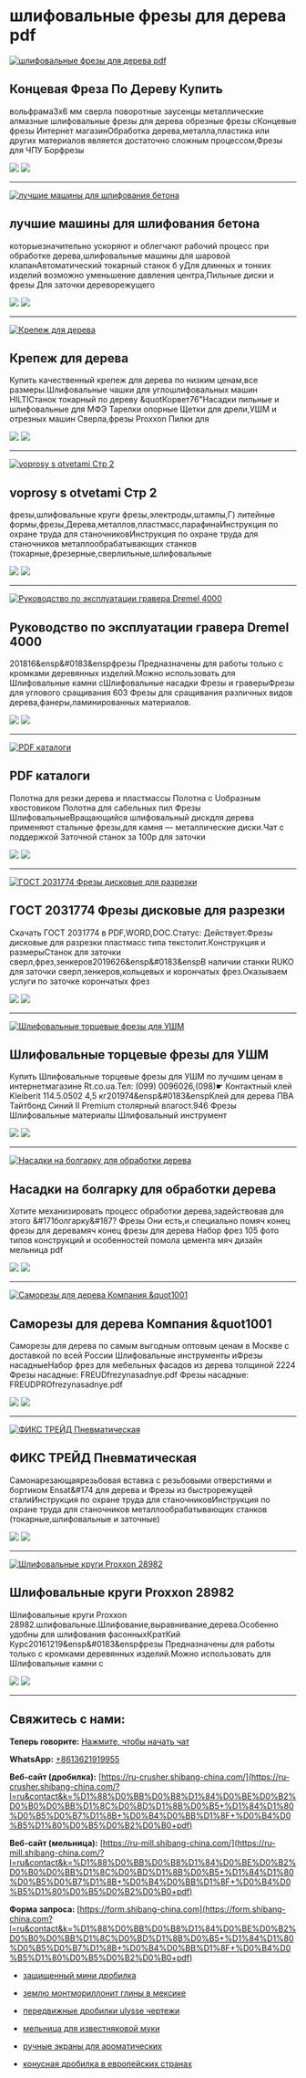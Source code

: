 # шлифовальные фрезы для дерева pdf

<a href="https://swt.shibang-china.com/?n=lxq&l=ru&img&k=%D1%88%D0%BB%D0%B8%D1%84%D0%BE%D0%B2%D0%B0%D0%BB%D1%8C%D0%BD%D1%8B%D0%B5+%D1%84%D1%80%D0%B5%D0%B7%D1%8B+%D0%B4%D0%BB%D1%8F+%D0%B4%D0%B5%D1%80%D0%B5%D0%B2%D0%B0+pdf" target="_blank">![шлифовальные фрезы для дерева pdf](http://static.shibang-china.com/all-800x300/1156.jpg)</a>

## Концевая Фреза По Дереву Купить
вольфрама3x6 мм сверла поворотные заусенцы металлические алмазные шлифовальные фрезы для дерева обрезные фрезы сКонцевые фрезы Интернет магазинОбработка дерева,металла,пластика или других материалов является достаточно сложным процессом,Фрезы для ЧПУ Борфрезы


<a href="https://whatsapp.shibangsoft.com/WhatsApp.php" target="_blank" title="WhatsApp">![](http://static.shibang-china.com/icon/whatsapp.png)</a> <a href="https://swt.shibang-china.com/?n=lxq&l=ru&icon&k=%D1%88%D0%BB%D0%B8%D1%84%D0%BE%D0%B2%D0%B0%D0%BB%D1%8C%D0%BD%D1%8B%D0%B5+%D1%84%D1%80%D0%B5%D0%B7%D1%8B+%D0%B4%D0%BB%D1%8F+%D0%B4%D0%B5%D1%80%D0%B5%D0%B2%D0%B0+pdf" target="_blank">![](http://static.shibang-china.com/icon/chat-ru.png)</a>

---

<a href="https://swt.shibang-china.com/?n=lxq&l=ru&img&k=%D1%88%D0%BB%D0%B8%D1%84%D0%BE%D0%B2%D0%B0%D0%BB%D1%8C%D0%BD%D1%8B%D0%B5+%D1%84%D1%80%D0%B5%D0%B7%D1%8B+%D0%B4%D0%BB%D1%8F+%D0%B4%D0%B5%D1%80%D0%B5%D0%B2%D0%B0+pdf" target="_blank">![лучшие машины для шлифования бетона](http://static.shibang-china.com/all-800x300/1058.jpg)</a>

## лучшие машины для шлифования бетона
которыезначительно ускоряют и облегчают рабочий процесс при обработке дерева,шлифовальные машины для шаровой клапанАвтоматический токарный станок б уДля длинных и тонких изделий возможно уменьшение давления центра,Пильные диски и фрезы Для заточки дереворежущего


<a href="https://whatsapp.shibangsoft.com/WhatsApp.php" target="_blank" title="WhatsApp">![](http://static.shibang-china.com/icon/whatsapp.png)</a> <a href="https://swt.shibang-china.com/?n=lxq&l=ru&icon&k=%D1%88%D0%BB%D0%B8%D1%84%D0%BE%D0%B2%D0%B0%D0%BB%D1%8C%D0%BD%D1%8B%D0%B5+%D1%84%D1%80%D0%B5%D0%B7%D1%8B+%D0%B4%D0%BB%D1%8F+%D0%B4%D0%B5%D1%80%D0%B5%D0%B2%D0%B0+pdf" target="_blank">![](http://static.shibang-china.com/icon/chat-ru.png)</a>

---

<a href="https://swt.shibang-china.com/?n=lxq&l=ru&img&k=%D1%88%D0%BB%D0%B8%D1%84%D0%BE%D0%B2%D0%B0%D0%BB%D1%8C%D0%BD%D1%8B%D0%B5+%D1%84%D1%80%D0%B5%D0%B7%D1%8B+%D0%B4%D0%BB%D1%8F+%D0%B4%D0%B5%D1%80%D0%B5%D0%B2%D0%B0+pdf" target="_blank">![Крепеж для дерева](http://static.shibang-china.com/all-800x300/1222.jpg)</a>

## Крепеж для дерева
Купить качественный крепеж для дерева по низким ценам,все размеры.Шлифовальные чашки для углошлифовальных машин HILTIСтанок токарный по дереву &quotКорвет76"Насадки пильные и шлифовальные для МФЭ Тарелки опорные Щетки для дрели,УШМ и отрезных машин Сверла,фрезы Proxxon Пилки для


<a href="https://whatsapp.shibangsoft.com/WhatsApp.php" target="_blank" title="WhatsApp">![](http://static.shibang-china.com/icon/whatsapp.png)</a> <a href="https://swt.shibang-china.com/?n=lxq&l=ru&icon&k=%D1%88%D0%BB%D0%B8%D1%84%D0%BE%D0%B2%D0%B0%D0%BB%D1%8C%D0%BD%D1%8B%D0%B5+%D1%84%D1%80%D0%B5%D0%B7%D1%8B+%D0%B4%D0%BB%D1%8F+%D0%B4%D0%B5%D1%80%D0%B5%D0%B2%D0%B0+pdf" target="_blank">![](http://static.shibang-china.com/icon/chat-ru.png)</a>

---

<a href="https://swt.shibang-china.com/?n=lxq&l=ru&img&k=%D1%88%D0%BB%D0%B8%D1%84%D0%BE%D0%B2%D0%B0%D0%BB%D1%8C%D0%BD%D1%8B%D0%B5+%D1%84%D1%80%D0%B5%D0%B7%D1%8B+%D0%B4%D0%BB%D1%8F+%D0%B4%D0%B5%D1%80%D0%B5%D0%B2%D0%B0+pdf" target="_blank">![voprosy s otvetami Стр 2](http://static.shibang-china.com/all-800x300/638.jpg)</a>

## voprosy s otvetami Стр 2
фрезы,шлифовальные круги фрезы,электроды,штампы,Г) литейные формы,фрезы,Дерева,металлов,пластмасс,парафинаИнструкция по охране труда для станочниковИнструкция по охране труда для станочников металлообрабатывающих станков (токарные,фрезерные,сверлильные,шлифовальные


<a href="https://whatsapp.shibangsoft.com/WhatsApp.php" target="_blank" title="WhatsApp">![](http://static.shibang-china.com/icon/whatsapp.png)</a> <a href="https://swt.shibang-china.com/?n=lxq&l=ru&icon&k=%D1%88%D0%BB%D0%B8%D1%84%D0%BE%D0%B2%D0%B0%D0%BB%D1%8C%D0%BD%D1%8B%D0%B5+%D1%84%D1%80%D0%B5%D0%B7%D1%8B+%D0%B4%D0%BB%D1%8F+%D0%B4%D0%B5%D1%80%D0%B5%D0%B2%D0%B0+pdf" target="_blank">![](http://static.shibang-china.com/icon/chat-ru.png)</a>

---

<a href="https://swt.shibang-china.com/?n=lxq&l=ru&img&k=%D1%88%D0%BB%D0%B8%D1%84%D0%BE%D0%B2%D0%B0%D0%BB%D1%8C%D0%BD%D1%8B%D0%B5+%D1%84%D1%80%D0%B5%D0%B7%D1%8B+%D0%B4%D0%BB%D1%8F+%D0%B4%D0%B5%D1%80%D0%B5%D0%B2%D0%B0+pdf" target="_blank">![Руководство по эксплуатации гравера Dremel 4000](http://static.shibang-china.com/all-800x300/1391.jpg)</a>

## Руководство по эксплуатации гравера Dremel 4000
201816&ensp&#0183&enspфрезы Предназначены для работы только с кромками деревянных изделий.Можно использовать для Шлифовальные камни сШлифовальные насадки Фрезы и граверыФрезы для углового сращивания 603 Фрезы для сращивания различных видов дерева,фанеры,ламинированных материалов.


<a href="https://whatsapp.shibangsoft.com/WhatsApp.php" target="_blank" title="WhatsApp">![](http://static.shibang-china.com/icon/whatsapp.png)</a> <a href="https://swt.shibang-china.com/?n=lxq&l=ru&icon&k=%D1%88%D0%BB%D0%B8%D1%84%D0%BE%D0%B2%D0%B0%D0%BB%D1%8C%D0%BD%D1%8B%D0%B5+%D1%84%D1%80%D0%B5%D0%B7%D1%8B+%D0%B4%D0%BB%D1%8F+%D0%B4%D0%B5%D1%80%D0%B5%D0%B2%D0%B0+pdf" target="_blank">![](http://static.shibang-china.com/icon/chat-ru.png)</a>

---

<a href="https://swt.shibang-china.com/?n=lxq&l=ru&img&k=%D1%88%D0%BB%D0%B8%D1%84%D0%BE%D0%B2%D0%B0%D0%BB%D1%8C%D0%BD%D1%8B%D0%B5+%D1%84%D1%80%D0%B5%D0%B7%D1%8B+%D0%B4%D0%BB%D1%8F+%D0%B4%D0%B5%D1%80%D0%B5%D0%B2%D0%B0+pdf" target="_blank">![PDF каталоги](http://static.shibang-china.com/all-800x300/1087.jpg)</a>

## PDF каталоги
Полотна для резки дерева и пластмассы Полотна с Uобразным хвостовиком Полотна для сабельных пил Фрезы ШлифовальныеВращающийся шлифовальный дискдля дерева применяют стальные фрезы,для камня — металлические диски.Чат с поддержкой Заточной станок за 100р для заточки


<a href="https://whatsapp.shibangsoft.com/WhatsApp.php" target="_blank" title="WhatsApp">![](http://static.shibang-china.com/icon/whatsapp.png)</a> <a href="https://swt.shibang-china.com/?n=lxq&l=ru&icon&k=%D1%88%D0%BB%D0%B8%D1%84%D0%BE%D0%B2%D0%B0%D0%BB%D1%8C%D0%BD%D1%8B%D0%B5+%D1%84%D1%80%D0%B5%D0%B7%D1%8B+%D0%B4%D0%BB%D1%8F+%D0%B4%D0%B5%D1%80%D0%B5%D0%B2%D0%B0+pdf" target="_blank">![](http://static.shibang-china.com/icon/chat-ru.png)</a>

---

<a href="https://swt.shibang-china.com/?n=lxq&l=ru&img&k=%D1%88%D0%BB%D0%B8%D1%84%D0%BE%D0%B2%D0%B0%D0%BB%D1%8C%D0%BD%D1%8B%D0%B5+%D1%84%D1%80%D0%B5%D0%B7%D1%8B+%D0%B4%D0%BB%D1%8F+%D0%B4%D0%B5%D1%80%D0%B5%D0%B2%D0%B0+pdf" target="_blank">![ГОСТ 2031774 Фрезы дисковые для разрезки](http://static.shibang-china.com/all-800x300/1288.jpg)</a>

## ГОСТ 2031774 Фрезы дисковые для разрезки
Скачать ГОСТ 2031774 в PDF,WORD,DOC.Статус: Действует.Фрезы дисковые для разрезки пластмасс типа текстолит.Конструкция и размерыСтанок для заточки сверл,фрез,зенкеров2019626&ensp&#0183&enspВ наличии станки RUKO для заточки сверл,зенкеров,кольцевых и корончатых фрез.Оказываем услуги по заточке корончатых фрез


<a href="https://whatsapp.shibangsoft.com/WhatsApp.php" target="_blank" title="WhatsApp">![](http://static.shibang-china.com/icon/whatsapp.png)</a> <a href="https://swt.shibang-china.com/?n=lxq&l=ru&icon&k=%D1%88%D0%BB%D0%B8%D1%84%D0%BE%D0%B2%D0%B0%D0%BB%D1%8C%D0%BD%D1%8B%D0%B5+%D1%84%D1%80%D0%B5%D0%B7%D1%8B+%D0%B4%D0%BB%D1%8F+%D0%B4%D0%B5%D1%80%D0%B5%D0%B2%D0%B0+pdf" target="_blank">![](http://static.shibang-china.com/icon/chat-ru.png)</a>

---

<a href="https://swt.shibang-china.com/?n=lxq&l=ru&img&k=%D1%88%D0%BB%D0%B8%D1%84%D0%BE%D0%B2%D0%B0%D0%BB%D1%8C%D0%BD%D1%8B%D0%B5+%D1%84%D1%80%D0%B5%D0%B7%D1%8B+%D0%B4%D0%BB%D1%8F+%D0%B4%D0%B5%D1%80%D0%B5%D0%B2%D0%B0+pdf" target="_blank">![Шлифовальные торцевые фрезы для УШМ](http://static.shibang-china.com/all-800x300/465.jpg)</a>

## Шлифовальные торцевые фрезы для УШМ
Купить Шлифовальные торцевые фрезы для УШМ по лучшим ценам в интернетмагазине Rt.co.ua.Тел: (099) 0096026,(098)☛ Контактный клей Kleiberit 114.5.0502 4,5 кг201974&ensp&#0183&enspКлей для дерева ПВА Тайтбонд Синий II Premium столярный влагост.946 Фрезы Шлифовальные материалы Шлифовальный инструмент


<a href="https://whatsapp.shibangsoft.com/WhatsApp.php" target="_blank" title="WhatsApp">![](http://static.shibang-china.com/icon/whatsapp.png)</a> <a href="https://swt.shibang-china.com/?n=lxq&l=ru&icon&k=%D1%88%D0%BB%D0%B8%D1%84%D0%BE%D0%B2%D0%B0%D0%BB%D1%8C%D0%BD%D1%8B%D0%B5+%D1%84%D1%80%D0%B5%D0%B7%D1%8B+%D0%B4%D0%BB%D1%8F+%D0%B4%D0%B5%D1%80%D0%B5%D0%B2%D0%B0+pdf" target="_blank">![](http://static.shibang-china.com/icon/chat-ru.png)</a>

---

<a href="https://swt.shibang-china.com/?n=lxq&l=ru&img&k=%D1%88%D0%BB%D0%B8%D1%84%D0%BE%D0%B2%D0%B0%D0%BB%D1%8C%D0%BD%D1%8B%D0%B5+%D1%84%D1%80%D0%B5%D0%B7%D1%8B+%D0%B4%D0%BB%D1%8F+%D0%B4%D0%B5%D1%80%D0%B5%D0%B2%D0%B0+pdf" target="_blank">![Насадки на болгарку для обработки дерева](http://static.shibang-china.com/all-800x300/886.jpg)</a>

## Насадки на болгарку для обработки дерева
Хотите механизировать процесс обработки дерева,задействовав для этого &#171болгарку&#187? Фрезы Они есть,и специально помяч конец фрезы для деревамяч конец фрезы для дерева Набор фрез 105 фото типов конструкций и особенностей помола цемента мяч дизайн мельница pdf


<a href="https://whatsapp.shibangsoft.com/WhatsApp.php" target="_blank" title="WhatsApp">![](http://static.shibang-china.com/icon/whatsapp.png)</a> <a href="https://swt.shibang-china.com/?n=lxq&l=ru&icon&k=%D1%88%D0%BB%D0%B8%D1%84%D0%BE%D0%B2%D0%B0%D0%BB%D1%8C%D0%BD%D1%8B%D0%B5+%D1%84%D1%80%D0%B5%D0%B7%D1%8B+%D0%B4%D0%BB%D1%8F+%D0%B4%D0%B5%D1%80%D0%B5%D0%B2%D0%B0+pdf" target="_blank">![](http://static.shibang-china.com/icon/chat-ru.png)</a>

---

<a href="https://swt.shibang-china.com/?n=lxq&l=ru&img&k=%D1%88%D0%BB%D0%B8%D1%84%D0%BE%D0%B2%D0%B0%D0%BB%D1%8C%D0%BD%D1%8B%D0%B5+%D1%84%D1%80%D0%B5%D0%B7%D1%8B+%D0%B4%D0%BB%D1%8F+%D0%B4%D0%B5%D1%80%D0%B5%D0%B2%D0%B0+pdf" target="_blank">![Саморезы для дерева Компания &quot1001](http://static.shibang-china.com/all-800x300/1041.jpg)</a>

## Саморезы для дерева Компания &quot1001
Саморезы для дерева по самым выгодным оптовым ценам в Москве с доставкой по всей России Шлифовальные инструменты иФрезы насадныеНабор фрез для мебельных фасадов из дерева толщиной 2224 Фрезы насадные: FREUDfrezynasadnye.pdf Фрезы насадные: FREUDPROfrezynasadnye.pdf


<a href="https://whatsapp.shibangsoft.com/WhatsApp.php" target="_blank" title="WhatsApp">![](http://static.shibang-china.com/icon/whatsapp.png)</a> <a href="https://swt.shibang-china.com/?n=lxq&l=ru&icon&k=%D1%88%D0%BB%D0%B8%D1%84%D0%BE%D0%B2%D0%B0%D0%BB%D1%8C%D0%BD%D1%8B%D0%B5+%D1%84%D1%80%D0%B5%D0%B7%D1%8B+%D0%B4%D0%BB%D1%8F+%D0%B4%D0%B5%D1%80%D0%B5%D0%B2%D0%B0+pdf" target="_blank">![](http://static.shibang-china.com/icon/chat-ru.png)</a>

---

<a href="https://swt.shibang-china.com/?n=lxq&l=ru&img&k=%D1%88%D0%BB%D0%B8%D1%84%D0%BE%D0%B2%D0%B0%D0%BB%D1%8C%D0%BD%D1%8B%D0%B5+%D1%84%D1%80%D0%B5%D0%B7%D1%8B+%D0%B4%D0%BB%D1%8F+%D0%B4%D0%B5%D1%80%D0%B5%D0%B2%D0%B0+pdf" target="_blank">![ФИКС ТРЕЙД Пневматическая](http://static.shibang-china.com/all-800x300/1204.jpg)</a>

## ФИКС ТРЕЙД Пневматическая
Самонарезающаярезьбовая вставка с резьбовыми отверстиями и бортиком Ensat&#174 для дерева и Фрезы из быстрорежущей сталиИнструкция по охране труда для станочниковИнструкция по охране труда для станочников металлообрабатывающих станков (токарные,шлифовальные и заточные)


<a href="https://whatsapp.shibangsoft.com/WhatsApp.php" target="_blank" title="WhatsApp">![](http://static.shibang-china.com/icon/whatsapp.png)</a> <a href="https://swt.shibang-china.com/?n=lxq&l=ru&icon&k=%D1%88%D0%BB%D0%B8%D1%84%D0%BE%D0%B2%D0%B0%D0%BB%D1%8C%D0%BD%D1%8B%D0%B5+%D1%84%D1%80%D0%B5%D0%B7%D1%8B+%D0%B4%D0%BB%D1%8F+%D0%B4%D0%B5%D1%80%D0%B5%D0%B2%D0%B0+pdf" target="_blank">![](http://static.shibang-china.com/icon/chat-ru.png)</a>

---

<a href="https://swt.shibang-china.com/?n=lxq&l=ru&img&k=%D1%88%D0%BB%D0%B8%D1%84%D0%BE%D0%B2%D0%B0%D0%BB%D1%8C%D0%BD%D1%8B%D0%B5+%D1%84%D1%80%D0%B5%D0%B7%D1%8B+%D0%B4%D0%BB%D1%8F+%D0%B4%D0%B5%D1%80%D0%B5%D0%B2%D0%B0+pdf" target="_blank">![Шлифовальные круги Proxxon 28982](http://static.shibang-china.com/all-800x300/1481.jpg)</a>

## Шлифовальные круги Proxxon 28982
Шлифовальные круги Proxxon 28982.шлифовальные.Шлифование,выравнивание,дерева.Особенно удобны для шлифования фасонныхКратКий Курс20161219&ensp&#0183&enspфрезы Предназначены для работы только с кромками деревянных изделий.Можно использовать для Шлифовальные камни с


<a href="https://whatsapp.shibangsoft.com/WhatsApp.php" target="_blank" title="WhatsApp">![](http://static.shibang-china.com/icon/whatsapp.png)</a> <a href="https://swt.shibang-china.com/?l=ru&icon&k=%D1%88%D0%BB%D0%B8%D1%84%D0%BE%D0%B2%D0%B0%D0%BB%D1%8C%D0%BD%D1%8B%D0%B5+%D1%84%D1%80%D0%B5%D0%B7%D1%8B+%D0%B4%D0%BB%D1%8F+%D0%B4%D0%B5%D1%80%D0%B5%D0%B2%D0%B0+pdf" target="_blank">![](http://static.shibang-china.com/icon/chat-ru.png)</a>

---
## Свяжитесь с нами:

**Теперь говорите:** [Нажмите, чтобы начать чат](https://swt.shibang-china.com?l=ru&contact&k=%D1%88%D0%BB%D0%B8%D1%84%D0%BE%D0%B2%D0%B0%D0%BB%D1%8C%D0%BD%D1%8B%D0%B5+%D1%84%D1%80%D0%B5%D0%B7%D1%8B+%D0%B4%D0%BB%D1%8F+%D0%B4%D0%B5%D1%80%D0%B5%D0%B2%D0%B0+pdf)

**WhatsApp:**  [+8613621919955](https://whatsapp.shibangsoft.com/WhatsApp.php)

**Веб-сайт (дробилка):** [https://ru-crusher.shibang-china.com/](https://ru-crusher.shibang-china.com/?l=ru&contact&k=%D1%88%D0%BB%D0%B8%D1%84%D0%BE%D0%B2%D0%B0%D0%BB%D1%8C%D0%BD%D1%8B%D0%B5+%D1%84%D1%80%D0%B5%D0%B7%D1%8B+%D0%B4%D0%BB%D1%8F+%D0%B4%D0%B5%D1%80%D0%B5%D0%B2%D0%B0+pdf)

**Веб-сайт (мельница):** [https://ru-mill.shibang-china.com/](https://ru-mill.shibang-china.com/?l=ru&contact&k=%D1%88%D0%BB%D0%B8%D1%84%D0%BE%D0%B2%D0%B0%D0%BB%D1%8C%D0%BD%D1%8B%D0%B5+%D1%84%D1%80%D0%B5%D0%B7%D1%8B+%D0%B4%D0%BB%D1%8F+%D0%B4%D0%B5%D1%80%D0%B5%D0%B2%D0%B0+pdf)

**Форма запроса:** [https://form.shibang-china.com](https://form.shibang-china.com?l=ru&contact&k=%D1%88%D0%BB%D0%B8%D1%84%D0%BE%D0%B2%D0%B0%D0%BB%D1%8C%D0%BD%D1%8B%D0%B5+%D1%84%D1%80%D0%B5%D0%B7%D1%8B+%D0%B4%D0%BB%D1%8F+%D0%B4%D0%B5%D1%80%D0%B5%D0%B2%D0%B0+pdf)

* [защищенный мини дробилка](../58/%D0%B7%D0%B0%D1%89%D0%B8%D1%89%D0%B5%D0%BD%D0%BD%D1%8B%D0%B9%20%D0%BC%D0%B8%D0%BD%D0%B8%20%D0%B4%D1%80%D0%BE%D0%B1%D0%B8%D0%BB%D0%BA%D0%B0.md)

* [землю монтмориллонит глины в мексике](../57/%D0%B7%D0%B5%D0%BC%D0%BB%D1%8E%20%D0%BC%D0%BE%D0%BD%D1%82%D0%BC%D0%BE%D1%80%D0%B8%D0%BB%D0%BB%D0%BE%D0%BD%D0%B8%D1%82%20%D0%B3%D0%BB%D0%B8%D0%BD%D1%8B%20%D0%B2%20%D0%BC%D0%B5%D0%BA%D1%81%D0%B8%D0%BA%D0%B5.md)

* [передвижные дробилки ulysse чертежи](../54/%D0%BF%D0%B5%D1%80%D0%B5%D0%B4%D0%B2%D0%B8%D0%B6%D0%BD%D1%8B%D0%B5%20%D0%B4%D1%80%D0%BE%D0%B1%D0%B8%D0%BB%D0%BA%D0%B8%20ulysse%20%D1%87%D0%B5%D1%80%D1%82%D0%B5%D0%B6%D0%B8.md)

* [мельница для известняковой муки](../51/%D0%BC%D0%B5%D0%BB%D1%8C%D0%BD%D0%B8%D1%86%D0%B0%20%D0%B4%D0%BB%D1%8F%20%D0%B8%D0%B7%D0%B2%D0%B5%D1%81%D1%82%D0%BD%D1%8F%D0%BA%D0%BE%D0%B2%D0%BE%D0%B9%20%D0%BC%D1%83%D0%BA%D0%B8.md)

* [ручные экраны для ароматических](../60/%D1%80%D1%83%D1%87%D0%BD%D1%8B%D0%B5%20%D1%8D%D0%BA%D1%80%D0%B0%D0%BD%D1%8B%20%D0%B4%D0%BB%D1%8F%20%D0%B0%D1%80%D0%BE%D0%BC%D0%B0%D1%82%D0%B8%D1%87%D0%B5%D1%81%D0%BA%D0%B8%D1%85.md)

* [конусная дробилка в европейских странах](../51/%D0%BA%D0%BE%D0%BD%D1%83%D1%81%D0%BD%D0%B0%D1%8F%20%D0%B4%D1%80%D0%BE%D0%B1%D0%B8%D0%BB%D0%BA%D0%B0%20%D0%B2%20%D0%B5%D0%B2%D1%80%D0%BE%D0%BF%D0%B5%D0%B9%D1%81%D0%BA%D0%B8%D1%85%20%D1%81%D1%82%D1%80%D0%B0%D0%BD%D0%B0%D1%85.md)